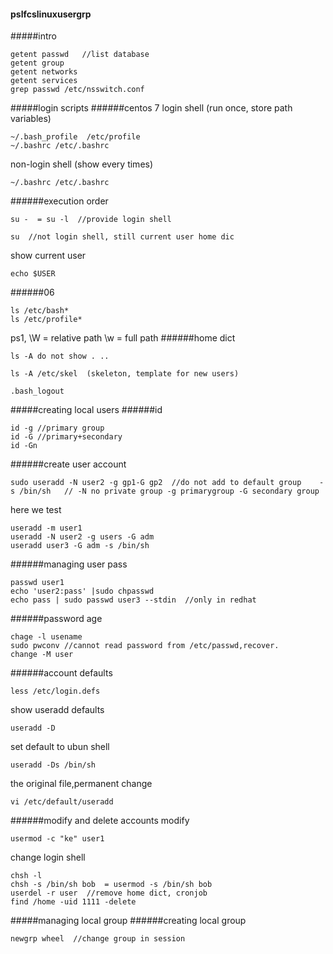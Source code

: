 #### pslfcslinuxusergrp
#####intro
```
getent passwd   //list database
getent group
getent networks
getent services
grep passwd /etc/nsswitch.conf
```
#####login scripts
######centos 7
login shell (run once, store path variables)
```
~/.bash_profile  /etc/profile
~/.bashrc /etc/.bashrc
```
non-login shell (show every times)
```
~/.bashrc /etc/.bashrc
```
######execution order
```
su -  = su -l  //provide login shell
```
```
su  //not login shell, still current user home dic
```
show current user
```
echo $USER
```
######06
```
ls /etc/bash*
ls /etc/profile*
```
ps1, \W = relative path \w = full path
######home dict
```
ls -A do not show . ..
```

```
ls -A /etc/skel  (skeleton, template for new users)
```
```
.bash_logout
```
#####creating local users
######id
```
id -g //primary group
id -G //primary+secondary
id -Gn
```
######create user account
```
sudo useradd -N user2 -g gp1-G gp2  //do not add to default group    -s /bin/sh   // -N no private group -g primarygroup -G secondary group
```
here we test
```
useradd -m user1
useradd -N user2 -g users -G adm
useradd user3 -G adm -s /bin/sh
```
######managing user pass
```
passwd user1
echo 'user2:pass' |sudo chpasswd
echo pass | sudo passwd user3 --stdin  //only in redhat
```
######password age
```
chage -l usename
sudo pwconv //cannot read password from /etc/passwd,recover.
change -M user
```
######account defaults
```
less /etc/login.defs
```
show useradd defaults
```
useradd -D
```
set default to ubun shell
```
useradd -Ds /bin/sh
```
the original file,permanent change
```
vi /etc/default/useradd
```
######modify and delete accounts
modify
```
usermod -c "ke" user1
```
change login shell
```
chsh -l
chsh -s /bin/sh bob  = usermod -s /bin/sh bob
userdel -r user  //remove home dict, cronjob
find /home -uid 1111 -delete
```

#####managing local group
######creating local group
```
newgrp wheel  //change group in session
```


```
